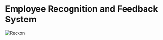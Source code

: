 # Employee Recognition and Feedback System

![Reckon](https://github.com/xeonray-origin/reckon/intro.gif)
